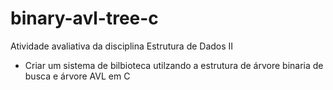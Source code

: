 # binary-avl-tree-c

Atividade avaliativa da disciplina Estrutura de Dados II
 - Criar um sistema de bilbioteca utilzando a estrutura de árvore binaria de busca e árvore AVL em C
